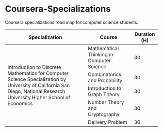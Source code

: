 # Coursera-Specializations
Coursera specializations road map for computer science students.

<table>
  <thead>
    <tr> <th>Specialization</th> <th>Course</th> <th>Duration (H)</th> </tr>
  </thead>
  <tbody>
    <tr>
            <td rowspan=5>Introduction to Discrete Mathematics for Computer Science Specialization
              by University of California San Diego, National Research University Higher School of Economics
            </td>
            <td>Mathematical Thinking in Computer Science</td>      <td>30</td>
    </tr>
    <tr>
            <td>Combinatorics and Probability</td>                  <td>30</td>
    </tr>
    <tr>
            <td>Introduction to Graph Theory</td>                   <td>30</td>
    </tr>
    <tr>
            <td>Number Theory and Cryptography</td>                 <td>30</td>
    </tr>
    <tr>
            <td>Delivery Problem</td>                               <td>30</td>
    </tr>
  </tbody>
</table>

